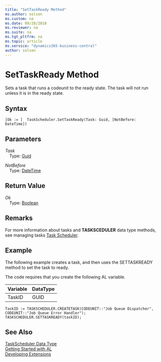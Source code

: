 ```yaml
---
title: "SetTaskReady Method"
ms.author: solsen
ms.custom: na
ms.date: 09/28/2018
ms.reviewer: na
ms.suite: na
ms.tgt_pltfrm: na
ms.topic: article
ms.service: "dynamics365-business-central"
author: solsen
---
```

[//]: # (START>DO_NOT_EDIT)
[//]: # (IMPORTANT:Do not edit any of the content between here and the END>DO_NOT_EDIT.)
[//]: # (Any modifications should be made in the .resx files in the ModernDev repo.)
# SetTaskReady Method
Sets a task that runs a codeunit to the ready state. The task will not run unless it is in the ready state.

## Syntax
```
[Ok := ]  TaskScheduler.SetTaskReady(Task: Guid, [NotBefore: DateTime])
```
## Parameters
*Task*  
&emsp;Type: [Guid](guid-data-type.md)  
  
*NotBefore*  
&emsp;Type: [DateTime](datetime-data-type.md)  
  


## Return Value
*Ok*  
&emsp;Type: [Boolean](boolean-data-type.md)  
  


[//]: # (IMPORTANT: END>DO_NOT_EDIT)

## Remarks  
 For more information about tasks and **TASKSCEDULER** data type methods, see managing tasks [Task Scheduler](../devenv-task-scheduler.md).  

## Example  
 The following example creates a task, and then uses the SETTASKREADY method to set the task to ready.  

 The code requires that you create the following AL variable.  

|Variable|DataType|  
|--------------|--------------|  
|TaskID|GUID|  

```  
TaskID := TASKSCHEDULER.CREATETASK(CODEUNIT::"Job Queue Dispatcher", CODEUNIT::"Job Queue Error Handler");  
TASKSCHEDULER.SETTASKREADY(taskID);  
```  

## See Also
[TaskScheduler Data Type](taskscheduler-data-type.md)  
[Getting Started with AL](../devenv-get-started.md)  
[Developing Extensions](../devenv-dev-overview.md)